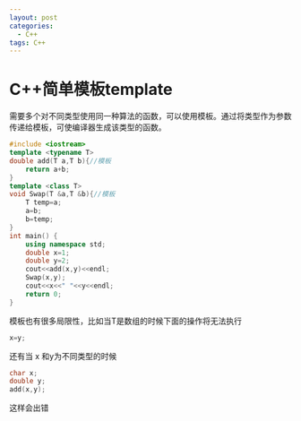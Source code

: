 ```yaml
---
layout: post
categories:
  - C++
tags: C++
---
```


<h1>C++简单模板template</h1>

需要多个对不同类型使用同一种算法的函数，可以使用模板。通过将类型作为参数传递给模板，可使编译器生成该类型的函数。

```c++
#include <iostream>
template <typename T>
double add(T a,T b){//模板
    return a+b;
}
template <class T>
void Swap(T &a,T &b){//模板
    T temp=a;
    a=b;
    b=temp;
}
int main() {
    using namespace std;
    double x=1;
    double y=2;
    cout<<add(x,y)<<endl;
    Swap(x,y);
    cout<<x<<" "<<y<<endl;
    return 0;
}

```

模板也有很多局限性，比如当T是数组的时候下面的操作将无法执行

```c++
x=y;
```

还有当 x 和y为不同类型的时候

```c++
char x;
double y;
add(x,y);
```

这样会出错